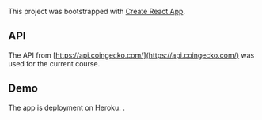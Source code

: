 This project was bootstrapped with [Create React App](https://github.com/facebook/create-react-app).

## API

The API from [https://api.coingecko.com/](https://api.coingecko.com/) was used for the current course.

## Demo

The app is deployment on Heroku: []().


